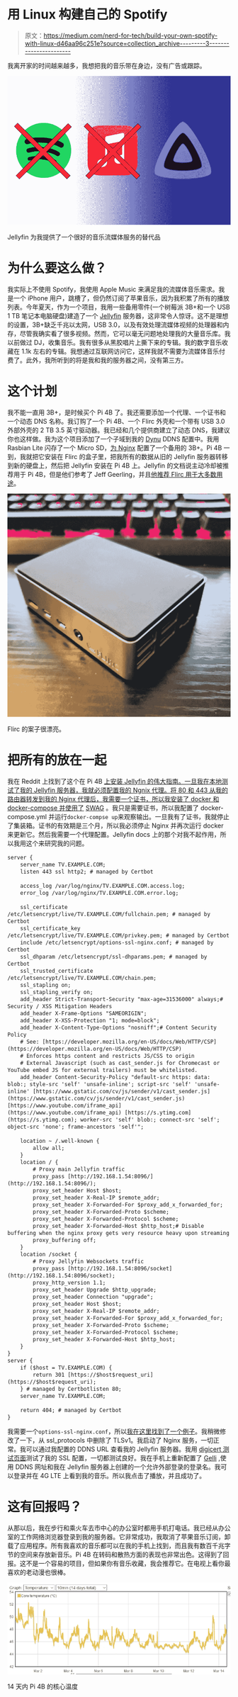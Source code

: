 # 用 Linux 构建自己的 Spotify

> 原文：<https://medium.com/nerd-for-tech/build-your-own-spotify-with-linux-d46aa96c251e?source=collection_archive---------3----------------------->

我离开家的时间越来越多，我想把我的音乐带在身边，没有广告或跟踪。

![](img/11830fa1638475e55040eebf1cfd04ca.png)

Jellyfin 为我提供了一个很好的音乐流媒体服务的替代品

# 为什么要这么做？

我实际上不使用 Spotify，我使用 Apple Music 来满足我的流媒体音乐需求。我是一个 iPhone 用户，跳槽了，但仍然订阅了苹果音乐，因为我积累了所有的播放列表。今年夏天，作为一个项目，我用一些备用零件(一个树莓派 3B+和一个 USB 1 TB 笔记本电脑硬盘)建造了一个 [Jellyfin](https://jellyfin.org/) 服务器，这非常令人惊讶。这不是理想的设置，3B+缺乏千兆以太网，USB 3.0，以及有效处理流媒体视频的处理器和内存，尽管我确实看了很多视频。然而，它可以毫无问题地处理我的大量音乐库。我以前做过 DJ，收集音乐。我有很多从黑胶唱片上撕下来的专辑。我的数字音乐收藏在 1.1k 左右的专辑。我想通过互联网访问它，这样我就不需要为流媒体音乐付费了。此外，我所听到的将是我和我的服务器之间，没有第三方。

# 这个计划

我不能一直用 3B+，是时候买个 Pi 4B 了。我还需要添加一个代理、一个证书和一个动态 DNS 名称。我订购了一个 Pi 4B、一个 Flirc 外壳和一个带有 USB 3.0 外部外壳的 2 TB 3.5 英寸驱动器。我已经和几个提供商建立了动态 DNS，我建议你也这样做。我为这个项目添加了一个子域到我的 [Dynu](https://www.dynu.com/en-US/) DDNS 配置中。我用 Rasbian Lite 闪存了一个 Micro SD，[为 Nginx](https://engineerworkshop.com/blog/setup-an-nginx-reverse-proxy-on-a-raspberry-pi-or-any-other-debian-os/) 配置了一个备用的 3B+。Pi 4B 一到，我就把它安装在 Flirc 的盒子里，把我所有的数据从旧的 Jellyfin 服务器转移到新的硬盘上，然后把 Jellyfin 安装在 Pi 4B 上。Jellyfin 的文档说主动冷却被推荐用于 Pi 4B，但是他们参考了 Jeff Geerling，并且[他推荐 Flirc 用于大多数用途](https://www.jeffgeerling.com/blog/2019/best-way-keep-your-cool-running-raspberry-pi-4)。

![](img/b60cae709e5c9ea06b102554ab909b42.png)

Flirc 的案子很漂亮。

# 把所有的放在一起

我在 Reddit 上找到了这个在 Pi 4B [上安装 Jellyfin 的伟大指南。一旦我在本地测试了我的 Jellyfin 服务器，我就必须配置我的 Ngnix 代理。将 80 和 443 从我的路由器转发到我的 Nginx 代理后，我需要一个证书，所以我安装了 docker 和 docker-compose 并使用了](https://www.reddit.com/r/jellyfin/comments/ei6ew6/rpi4_hardware_acceleration_guide/) [SWAG](https://github.com/linuxserver/docker-swag/blob/master/README.md) 。我只是需要证书，所以我配置了 docker-compose.yml 并运行`docker-compse up`来观察输出。一旦我有了证书，我就停止了集装箱。证书的有效期是三个月，所以我必须停止 Nginx 并再次运行 docker 来更新它。然后我需要一个代理配置。Jellyfin docs 上的那个对我不起作用，所以我用这个来研究我的问题。

```
server {
    server_name TV.EXAMPLE.COM;
    listen 443 ssl http2; # managed by Certbot

    access_log /var/log/nginx/TV.EXAMPLE.COM.access.log;
    error_log /var/log/nginx/TV.EXAMPLE.COM.error.log;

    ssl_certificate /etc/letsencrypt/live/TV.EXAMPLE.COM/fullchain.pem; # managed by Certbot
    ssl_certificate_key /etc/letsencrypt/live/TV.EXAMPLE.COM/privkey.pem; # managed by Certbot
    include /etc/letsencrypt/options-ssl-nginx.conf; # managed by Certbot
    ssl_dhparam /etc/letsencrypt/ssl-dhparams.pem; # managed by Certbot
    ssl_trusted_certificate /etc/letsencrypt/live/TV.EXAMPLE.COM/chain.pem;
    ssl_stapling on;
    ssl_stapling_verify on;
    add_header Strict-Transport-Security "max-age=31536000" always;# Security / XSS Mitigation Headers
    add_header X-Frame-Options "SAMEORIGIN";
    add_header X-XSS-Protection "1; mode=block";
    add_header X-Content-Type-Options "nosniff";# Content Security Policy
    # See: [https://developer.mozilla.org/en-US/docs/Web/HTTP/CSP](https://developer.mozilla.org/en-US/docs/Web/HTTP/CSP)
    # Enforces https content and restricts JS/CSS to origin
    # External Javascript (such as cast_sender.js for Chromecast or YouTube embed JS for external trailers) must be whitelisted.
    add_header Content-Security-Policy "default-src https: data: blob:; style-src 'self' 'unsafe-inline'; script-src 'self' 'unsafe-inline' [https://www.gstatic.com/cv/js/sender/v1/cast_sender.js](https://www.gstatic.com/cv/js/sender/v1/cast_sender.js) [https://www.youtube.com/iframe_api](https://www.youtube.com/iframe_api) [https://s.ytimg.com](https://s.ytimg.com); worker-src 'self' blob:; connect-src 'self'; object-src 'none'; frame-ancestors 'self'";

    location ~ /.well-known {
        allow all;
    }
    location / {
        # Proxy main Jellyfin traffic
        proxy_pass [http://192.168.1.54:8096/](http://192.168.1.54:8096/);
        proxy_set_header Host $host;
        proxy_set_header X-Real-IP $remote_addr;
        proxy_set_header X-Forwarded-For $proxy_add_x_forwarded_for;
        proxy_set_header X-Forwarded-Proto $scheme;
        proxy_set_header X-Forwarded-Protocol $scheme;
        proxy_set_header X-Forwarded-Host $http_host;# Disable buffering when the nginx proxy gets very resource heavy upon streaming
        proxy_buffering off;
    }
    location /socket {
        # Proxy Jellyfin Websockets traffic
        proxy_pass [http://192.168.1.54:8096/socket](http://192.168.1.54:8096/socket);
        proxy_http_version 1.1;
        proxy_set_header Upgrade $http_upgrade;
        proxy_set_header Connection "upgrade";
        proxy_set_header Host $host;
        proxy_set_header X-Real-IP $remote_addr;
        proxy_set_header X-Forwarded-For $proxy_add_x_forwarded_for;
        proxy_set_header X-Forwarded-Proto $scheme;
        proxy_set_header X-Forwarded-Protocol $scheme;
        proxy_set_header X-Forwarded-Host $http_host;
    }
}
server {
    if ($host = TV.EXAMPLE.COM) {
        return 301 [https://$host$request_uri](https://$host$request_uri);
    } # managed by Certbotlisten 80;
    server_name TV.EXAMPLE.COM;

    return 404; # managed by Certbot
}
```

我需要一个`options-ssl-nginx.conf`，所以[我在这里找到了一个例子](https://gist.github.com/cecilemuller/a26737699a7e70a7093d4dc115915de8)。我稍微修改了一下，从 ssl_protocols 中删除了 TLSv1。我启动了 Nginx 服务，一切正常。我可以通过我配置的 DDNS URL 查看我的 Jellyfin 服务器。我用 [digicert 测试页面](https://www.digicert.com/help/)测试了我的 SSL 配置，一切都测试良好。我在手机上重新配置了 [Gelli](https://f-droid.org/en/packages/com.dkanada.gramophone/) ,使用 DDNS 网址和我在 Jellyfin 服务器上创建的一个允许外部登录的登录名。我可以登录并在 4G LTE 上看到我的音乐。所以我点击了播放，并且成功了。

# 这有回报吗？

从那以后，我在步行和乘火车去市中心的办公室时都用手机打电话。我已经从办公室的工作网络浏览器登录到我的服务器。它非常成功，我取消了苹果音乐订阅，卸载了应用程序。所有我喜欢的音乐都可以在我的手机上找到，而且我有数百千兆字节的空间来存放新音乐。Pi 4B 在转码和散热方面的表现也非常出色。这得到了回报。这不是一个容易的项目，但如果你有音乐收藏，我会推荐它。在电视上看你最喜欢的老动漫也很棒。

![](img/20860703b1b1e245739e759944692a69.png)

14 天内 Pi 4B 的核心温度